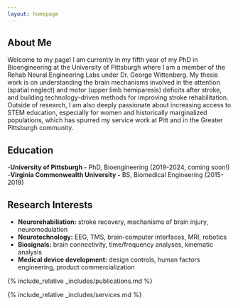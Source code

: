 ```yaml
---
layout: homepage
---
```


## About Me

Welcome to my page! I am currently in my fifth year of my PhD in Bioengineering at the University of Pittsburgh where I am a member of the Rehab Neural Engineering Labs under Dr. George Wittenberg. My thesis work is on understanding the brain mechanisms involved in the attention (spatial neglect) and motor (upper limb hemiparesis) deficits after stroke, and building technology-driven methods for improving stroke rehabilitation. Outside of research, I am also deeply passionate about increasing access to STEM education, especially for women and historically marginalized populations, which has spurred my service work at Pitt and in the Greater Pittsburgh community. 

## Education
-**University of Pittsburgh -** PhD, Bioengineering (2019-2024, coming soon!)
-**Virginia Commonwealth University -** BS, Biomedical Engineering (2015-2019)

## Research Interests

- **Neurorehabiliation:** stroke recovery, mechanisms of brain injury, neuromodulation
- **Neurotechnology:** EEG, TMS, brain-computer interfaces, MRI, robotics
- **Biosignals:** brain connectivity, time/frequency analyses, kinematic analysis
- **Medical device development:** design controls, human factors engineering, product commercialization


{% include_relative _includes/publications.md %}

{% include_relative _includes/services.md %}

